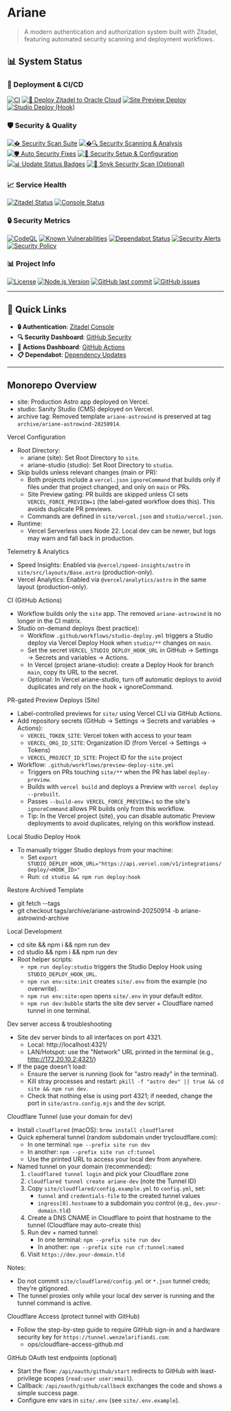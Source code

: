 # Ariane

> A modern authentication and authorization system built with Zitadel, featuring automated security scanning and deployment workflows.

## 📊 System Status

### 🚀 Deployment & CI/CD

[![CI](https://github.com/WenzelArifiandi/ariane/actions/workflows/ci.yml/badge.svg)](https://github.com/WenzelArifiandi/ariane/actions/workflows/ci.yml)
[![🚀 Deploy Zitadel to Oracle Cloud](https://github.com/WenzelArifiandi/ariane/actions/workflows/deploy-zitadel.yml/badge.svg)](https://github.com/WenzelArifiandi/ariane/actions/workflows/deploy-zitadel.yml)
[![Site Preview Deploy](https://github.com/WenzelArifiandi/ariane/actions/workflows/preview-deploy-site.yml/badge.svg)](https://github.com/WenzelArifiandi/ariane/actions/workflows/preview-deploy-site.yml)
[![Studio Deploy (Hook)](https://github.com/WenzelArifiandi/ariane/actions/workflows/studio-deploy.yml/badge.svg)](https://github.com/WenzelArifiandi/ariane/actions/workflows/studio-deploy.yml)

### 🛡️ Security & Quality

[![�️ Security Scan Suite](https://github.com/WenzelArifiandi/ariane/actions/workflows/security-comprehensive.yml/badge.svg)](https://github.com/WenzelArifiandi/ariane/actions/workflows/security-comprehensive.yml)
[![�🔍 Security Scanning & Analysis](https://github.com/WenzelArifiandi/ariane/actions/workflows/security-scanning.yml/badge.svg)](https://github.com/WenzelArifiandi/ariane/actions/workflows/security-scanning.yml)
[![🛡️ Auto Security Fixes](https://github.com/WenzelArifiandi/ariane/actions/workflows/auto-security-fixes.yml/badge.svg)](https://github.com/WenzelArifiandi/ariane/actions/workflows/auto-security-fixes.yml)
[![🔐 Security Setup & Configuration](https://github.com/WenzelArifiandi/ariane/actions/workflows/security-setup.yml/badge.svg)](https://github.com/WenzelArifiandi/ariane/actions/workflows/security-setup.yml)
[![📊 Update Status Badges](https://github.com/WenzelArifiandi/ariane/actions/workflows/update-status-badges.yml/badge.svg)](https://github.com/WenzelArifiandi/ariane/actions/workflows/update-status-badges.yml)
[![🧪 Snyk Security Scan (Optional)](https://github.com/WenzelArifiandi/ariane/actions/workflows/snyk-security.yml/badge.svg)](https://github.com/WenzelArifiandi/ariane/actions/workflows/snyk-security.yml)

### 📈 Service Health

[![Zitadel Status](https://img.shields.io/website?url=https%3A%2F%2Fauth.wenzelarifiandi.com%2F.well-known%2Fopenid-configuration&label=Zitadel&style=flat-square)](https://auth.wenzelarifiandi.com/.well-known/openid-configuration)
[![Console Status](https://img.shields.io/website?url=https%3A%2F%2Fauth.wenzelarifiandi.com%2Fui%2Fconsole&label=Console&style=flat-square)](https://auth.wenzelarifiandi.com/ui/console)

### 🔒 Security Metrics

[![CodeQL](https://github.com/WenzelArifiandi/ariane/security/code-scanning/badge.svg?branch=main)](https://github.com/WenzelArifiandi/ariane/security/code-scanning)
[![Known Vulnerabilities](https://snyk.io/test/github/WenzelArifiandi/ariane/badge.svg)](https://snyk.io/test/github/WenzelArifiandi/ariane)
[![Dependabot Status](https://img.shields.io/badge/Dependabot-enabled-brightgreen?style=flat-square&logo=dependabot)](https://github.com/WenzelArifiandi/ariane/security/dependabot)
[![Security Alerts](https://img.shields.io/github/issues-search/WenzelArifiandi/ariane?query=is%3Aopen%20label%3A%22security%22&label=Security%20Alerts&style=flat-square&color=red)](https://github.com/WenzelArifiandi/ariane/security/advisories)
[![Security Policy](https://img.shields.io/badge/Security-Policy-blue?style=flat-square&logo=shield)](.github/SECURITY_AUTOMATION.md)

### 📊 Project Info

[![License](https://img.shields.io/badge/License-UNLICENSED-red?style=flat-square)](LICENSE)
[![Node.js Version](https://img.shields.io/badge/Node.js-22.x-green?style=flat-square&logo=node.js)](package.json)
[![GitHub last commit](https://img.shields.io/github/last-commit/WenzelArifiandi/ariane?style=flat-square)](https://github.com/WenzelArifiandi/ariane/commits/main)
[![GitHub issues](https://img.shields.io/github/issues/WenzelArifiandi/ariane?style=flat-square)](https://github.com/WenzelArifiandi/ariane/issues)

---

## 🎯 Quick Links

- **🔒 Authentication**: [Zitadel Console](https://auth.wenzelarifiandi.com/ui/console)
- **🔍 Security Dashboard**: [GitHub Security](https://github.com/WenzelArifiandi/ariane/security)
- **🤖 Actions Dashboard**: [GitHub Actions](https://github.com/WenzelArifiandi/ariane/actions)
- **📋 Dependabot**: [Dependency Updates](https://github.com/WenzelArifiandi/ariane/security/dependabot)

---

## Monorepo Overview

- site: Production Astro app deployed on Vercel.
- studio: Sanity Studio (CMS) deployed on Vercel.
- archive tag: Removed template `ariane-astrowind` is preserved at tag `archive/ariane-astrowind-20250914`.

Vercel Configuration

- Root Directory:
  - ariane (site): Set Root Directory to `site`.
  - ariane-studio (studio): Set Root Directory to `studio`.
- Skip builds unless relevant changes (main or PR):
  - Both projects include a `vercel.json` `ignoreCommand` that builds only if files under that project changed, and only on `main` or PRs.
  - Site Preview gating: PR builds are skipped unless CI sets `VERCEL_FORCE_PREVIEW=1` (the label‑gated workflow does this). This avoids duplicate PR previews.
  - Commands are defined in `site/vercel.json` and `studio/vercel.json`.
- Runtime:
  - Vercel Serverless uses Node 22. Local dev can be newer, but logs may warn and fall back in production.

Telemetry & Analytics

- Speed Insights: Enabled via `@vercel/speed-insights/astro` in `site/src/layouts/Base.astro` (production-only).
- Vercel Analytics: Enabled via `@vercel/analytics/astro` in the same layout (production-only).

CI (GitHub Actions)

- Workflow builds only the `site` app. The removed `ariane-astrowind` is no longer in the CI matrix.
- Studio on-demand deploys (best practice):
  - Workflow `.github/workflows/studio-deploy.yml` triggers a Studio deploy via Vercel Deploy Hook when `studio/**` changes on `main`.
  - Set the secret `VERCEL_STUDIO_DEPLOY_HOOK_URL` in GitHub → Settings → Secrets and variables → Actions.
  - In Vercel (project ariane-studio): create a Deploy Hook for branch `main`, copy its URL to the secret.
  - Optional: In Vercel ariane-studio, turn off automatic deploys to avoid duplicates and rely on the hook + ignoreCommand.

PR-gated Preview Deploys (Site)

- Label-controlled previews for `site/` using Vercel CLI via GitHub Actions.
- Add repository secrets (GitHub → Settings → Secrets and variables → Actions):
  - `VERCEL_TOKEN_SITE`: Vercel token with access to your team
  - `VERCEL_ORG_ID_SITE`: Organization ID (from Vercel → Settings → Tokens)
  - `VERCEL_PROJECT_ID_SITE`: Project ID for the `site` project
- Workflow: `.github/workflows/preview-deploy-site.yml`
  - Triggers on PRs touching `site/**` when the PR has label `deploy-preview`.
  - Builds with `vercel build` and deploys a Preview with `vercel deploy --prebuilt`.
  - Passes `--build-env VERCEL_FORCE_PREVIEW=1` so the site's `ignoreCommand` allows PR builds only from this workflow.
  - Tip: In the Vercel project (site), you can disable automatic Preview deployments to avoid duplicates, relying on this workflow instead.

Local Studio Deploy Hook

- To manually trigger Studio deploys from your machine:
  - Set `export STUDIO_DEPLOY_HOOK_URL="https://api.vercel.com/v1/integrations/deploy/<HOOK_ID>"`
  - Run: `cd studio && npm run deploy:hook`

Restore Archived Template

- git fetch --tags
- git checkout tags/archive/ariane-astrowind-20250914 -b ariane-astrowind-archive

Local Development

- cd site && npm i && npm run dev
- cd studio && npm i && npm run dev
- Root helper scripts:
  - `npm run deploy:studio` triggers the Studio Deploy Hook using `STUDIO_DEPLOY_HOOK_URL`.
  - `npm run env:site:init` creates `site/.env` from the example (no overwrite).
  - `npm run env:site:open` opens `site/.env` in your default editor.
  - `npm run dev:bubble` starts the site dev server + Cloudflare named tunnel in one terminal.

Dev server access & troubleshooting

- Site dev server binds to all interfaces on port 4321.
  - Local: http://localhost:4321/
  - LAN/Hotspot: use the "Network" URL printed in the terminal (e.g., http://172.20.10.2:4321/)
- If the page doesn't load:
  - Ensure the server is running (look for "astro ready" in the terminal).
  - Kill stray processes and restart: `pkill -f "astro dev" || true && cd site && npm run dev`.
  - Check that nothing else is using port 4321; if needed, change the port in `site/astro.config.mjs` and the `dev` script.

Cloudflare Tunnel (use your domain for dev)

- Install `cloudflared` (macOS): `brew install cloudflared`
- Quick ephemeral tunnel (random subdomain under trycloudflare.com):
  - In one terminal: `npm --prefix site run dev`
  - In another: `npm --prefix site run cf:tunnel`
  - Use the printed URL to access your local dev from anywhere.
- Named tunnel on your domain (recommended):
  1. `cloudflared tunnel login` and pick your Cloudflare zone
  2. `cloudflared tunnel create ariane-dev` (note the Tunnel ID)
  3. Copy `site/cloudflared/config.example.yml` to `config.yml`, set:
     - `tunnel` and `credentials-file` to the created tunnel values
     - `ingress[0].hostname` to a subdomain you control (e.g., `dev.your-domain.tld`)
  4. Create a DNS CNAME in Cloudflare to point that hostname to the tunnel (Cloudflare may auto-create this)
  5. Run dev + named tunnel:
     - In one terminal: `npm --prefix site run dev`
     - In another: `npm --prefix site run cf:tunnel:named`
  6. Visit `https://dev.your-domain.tld`

Notes:

- Do not commit `site/cloudflared/config.yml` or `*.json` tunnel creds; they’re gitignored.
- The tunnel proxies only while your local dev server is running and the tunnel command is active.

Cloudflare Access (protect tunnel with GitHub)

- Follow the step-by-step guide to require GitHub sign-in and a hardware security key for `https://tunnel.wenzelarifiandi.com`:
  - ops/cloudflare-access-github.md

GitHub OAuth test endpoints (optional)

- Start the flow: `/api/oauth/github/start` redirects to GitHub with least-privilege scopes (`read:user user:email`).
- Callback: `/api/oauth/github/callback` exchanges the code and shows a simple success page.
- Configure env vars in `site/.env` (see `site/.env.example`).
